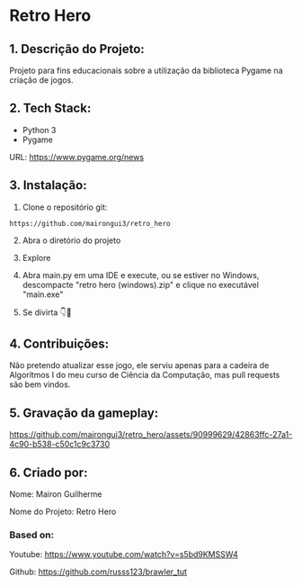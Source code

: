 # Retro Hero

## 1. Descrição do Projeto:

  Projeto para fins educacionais sobre a utilização da biblioteca Pygame na criação de jogos.

## 2. Tech Stack:

  - Python 3
  - Pygame

  URL: [https://www.pygame.org/news ](https://www.pygame.org/news)

## 3. Instalação:

  1. Clone o repositório git:

  ```
  https://github.com/mairongui3/retro_hero
  ```

  2. Abra o diretório do projeto

  3. Explore

  4. Abra main.py em uma IDE e execute, ou se estiver no Windows, descompacte "retro hero (windows).zip" e clique no executável "main.exe"

  5. Se divirta 👇🐐

## 4. Contribuições:

  Não pretendo atualizar esse jogo, ele serviu apenas para a cadeira de Algorítmos I do meu curso de Ciência da Computação, mas pull requests são bem vindos.

## 5. Gravação da gameplay:

https://github.com/mairongui3/retro_hero/assets/90999629/42863ffc-27a1-4c90-b538-c50c1c9c3730

## 6. Criado por:

  Nome: Mairon Guilherme

  Nome do Projeto: Retro Hero

### Based on:
 
  Youtube: https://www.youtube.com/watch?v=s5bd9KMSSW4

  Github: https://github.com/russs123/brawler_tut

